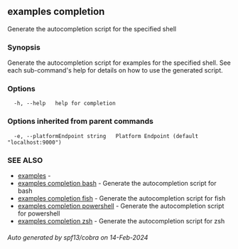 ## examples completion

Generate the autocompletion script for the specified shell

### Synopsis

Generate the autocompletion script for examples for the specified shell.
See each sub-command's help for details on how to use the generated script.


### Options

```
  -h, --help   help for completion
```

### Options inherited from parent commands

```
  -e, --platformEndpoint string   Platform Endpoint (default "localhost:9000")
```

### SEE ALSO

* [examples](examples.md)	 - 
* [examples completion bash](examples_completion_bash.md)	 - Generate the autocompletion script for bash
* [examples completion fish](examples_completion_fish.md)	 - Generate the autocompletion script for fish
* [examples completion powershell](examples_completion_powershell.md)	 - Generate the autocompletion script for powershell
* [examples completion zsh](examples_completion_zsh.md)	 - Generate the autocompletion script for zsh

###### Auto generated by spf13/cobra on 14-Feb-2024
